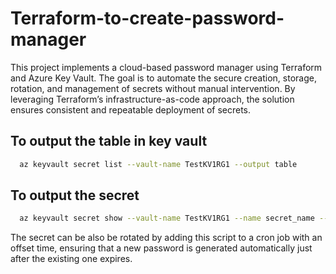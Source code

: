 # Terraform-to-create-password-manager
This project implements a cloud-based password manager using Terraform and Azure Key Vault. The goal is to automate the secure creation, storage, rotation, and management of secrets without manual intervention. By leveraging Terraform’s infrastructure-as-code approach, the solution ensures consistent and repeatable deployment of secrets.



## To output the table in key vault
```bash
  az keyvault secret list --vault-name TestKV1RG1 --output table
```

## To output the secret
```bash
  az keyvault secret show --vault-name TestKV1RG1 --name secret_name --query value  -o tsv
```

The secret can be also be rotated by adding this script to a cron job with an offset time, ensuring that a new password is generated automatically just after the existing one expires.



